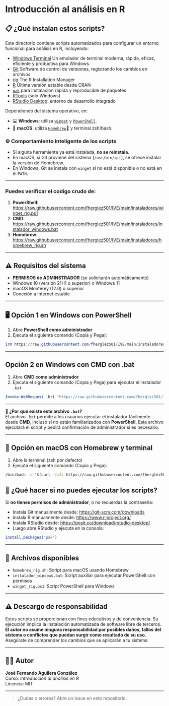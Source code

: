 # Introducción al análisis en R
## 📋 ¿Qué instalan estos scripts?

Este directorio contiene scripts automatizados para configurar un entorno funcional para análisis en R, incluyendo:

- [Windows Terminal](https://learn.microsoft.com/es-es/windows/terminal/install) Un emulador de terminal moderna, rápida, eficaz, eficiente y productiva para Windows.
- [Git](https://git-scm.com/) Software de control de versiones, registrando los cambios en archivos
- [rig](https://github.com/r-lib/rig) The R Installation Manager
- [R](https://www.r-project.org/) Última versión estable desde CRAN
- [`pak`](https://pak.r-lib.org/) para instalación rápida y reproducible de paquetes
- [RTools](https://cran.r-project.org/bin/windows/Rtools/) (solo Windows)
- [RStudio Desktop](https://posit.co/download/rstudio-desktop/): entorno de desarrollo integrado

Dependiendo del sistema operativo, en:
- 💻 **Windows**: utiliza [`winget`](https://learn.microsoft.com/es-es/windows/package-manager/winget/) y [`PowerShell`](https://learn.microsoft.com/es-es/powershell/scripting/install/installing-powershell-on-windows?view=powershell-7.4#winget).
- 🍏 **macOS**: utiliza [`Homebrew`](https://brew.sh/)🍺 y terminal zsh/bash.

### ⚙️ Comportamiento inteligente de los scripts

- Si alguna herramienta ya está instalada, **no se reinstala**.
- En macOS, si Git proviene del sistema (`/usr/bin/git`), se ofrece instalar la versión de Homebrew.
- En Windows, Git se instala con `winget` si no está disponible o no está en el `PATH`.

---

### Puedes verificar el codigo crudo de:
1. **PowerShell**: https://raw.githubusercontent.com/fherglez501/IVE/main/instaladores/winget_rig.ps1
2. **CMD**: https://raw.githubusercontent.com/fherglez501/IVE/main/instaladores/instalador_windows.bat
3. **Homebrew**: https://raw.githubusercontent.com/fherglez501/IVE/main/instaladores/homebrew_rig.sh

---

## ⚠️ Requisitos del sistema

- **PERMISOS de ADMINSTRADOR** (se solicitarán automáticamente)
- Windows 10 (versión 21H1 o superior) o Windows 11
- macOS Monterey (12.0) o superior
- Conexión a Internet estable

---

## 🖥️ Opción 1 en Windows con PowerShell

1. Abre **PowerShell como administrador** 
2. Ejecuta el siguiente comando (Copia y Pega):

```powershell
irm https://raw.githubusercontent.com/fherglez501/IVE/main/instaladores/winget_rig.ps1 | iex
```

---

##  Opción 2 en Windows con CMD con .bat
1. Abre **CMD como administrador** 
2. Ejecuta el siguiente comando (Copia y Pega) para ejecutar el instalador `.bat`

```powershell
Invoke-WebRequest -Uri "https://raw.githubusercontent.com/fherglez501/IVE/main/instaladores/instalador_windows.bat" -OutFile "$env:TEMP\instalador_windows.bat"; Start-Process -FilePath "$env:TEMP\instalador_windows.bat" -Verb RunAs
```

---

**📌 ¿Por qué existe este archivo `.bat`?**  
El archivo `.bat` permite a los usuarios ejecutar el instalador fácilmente desde **CMD**, incluso si no están familiarizados con **PowerShell**.
Este archivo ejecutará el script y pedirá confirmación de administrador si es necesario.

---

## 🍏 Opción en macOS con Homebrew y terminal
1. Abre la terminal (zsh por defecto)
2. Ejecuta el siguiente comando (Copia y Pega):

```bash
/bin/bash -c "$(curl -fsSL https://raw.githubusercontent.com/fherglez501/IVE/main/instaladores/homebrew_rig.sh)"
```

## 🧠 ¿Qué hacer si no puedes ejecutar los scripts?
Si **no tienes permisos de administrador**, o no recuerdas la contraseña:

- Instala Git manualmente desde: https://git-scm.com/downloads
- Instala R manualmente desde: https://www.r-project.org/
- Instala RStudio desde: https://posit.co/download/rstudio-desktop/
- Luego abre RStudio y ejecuta en la consola:

```r
install.packages("pak")
```

---

## 📁 Archivos disponibles
- `homebrew_rig.sh`: Script para macOS usando Homebrew
- `instalador_windows.bat`: Script auxiliar para ejecutar PowerShell con permisos
- `winget_rig.ps1`: Script PowerShell para Windows

---

## ⚠️ Descargo de responsabilidad

Estos scripts se proporcionan con fines educativos y de conveniencia. Su ejecución implica la instalación automatizada de software libre de terceros.
**El autor no asume ninguna responsabilidad por posibles daños, fallos del sistema o conflictos que puedan surgir como resultado de su uso.**
Asegúrate de comprender los cambios que se aplicarán a tu sistema

---
## 👨‍🏫 Autor
**José Fernando Aguilera González**  
Curso: *Introducción al análisis en R*  
Licencia: MIT

---

> ¿Dudas o errores? Abre un Issue en este repositorio.
